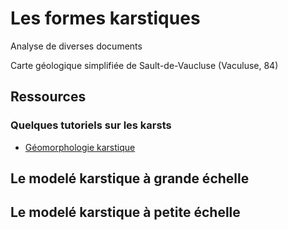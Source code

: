 # Les formes karstiques

Analyse de diverses documents

Carte géologique simplifiée de Sault-de-Vaucluse (Vaculuse, 84)

## Ressources

### Quelques tutoriels sur les karsts

- [Géomorphologie karstique](https://www.youtube.com/watch?v=UAn_-QUPkrQ)

## Le modelé karstique à grande échelle

## Le modelé karstique à petite échelle
